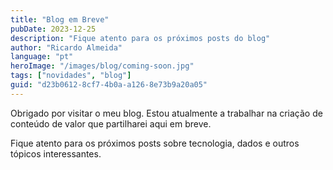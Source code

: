 ```yaml
---
title: "Blog em Breve"
pubDate: 2023-12-25
description: "Fique atento para os próximos posts do blog"
author: "Ricardo Almeida"
language: "pt"
heroImage: "/images/blog/coming-soon.jpg"
tags: ["novidades", "blog"]
guid: "d23b0612-8cf7-4b0a-a126-8e73b9a20a05"
---
```


Obrigado por visitar o meu blog. Estou atualmente a trabalhar na criação de conteúdo de valor que partilharei aqui em breve.

Fique atento para os próximos posts sobre tecnologia, dados e outros tópicos interessantes. 